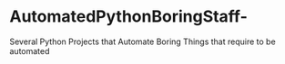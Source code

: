 # AutomatedPythonBoringStaff-
Several Python Projects that Automate Boring Things that require to be automated 
